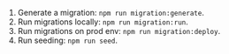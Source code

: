 <!-- package.json scripts -->

1. Generate a migration: `npm run migration:generate`.
2. Run migrations locally: `npm run migration:run`.
3. Run migrations on prod env: `npm run migration:deploy`.
4. Run seeding: `npm run seed`.
